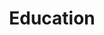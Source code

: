 ---
layout: page
title: Education
nav: true
nav_order: 2
dropdown: true
children: 
    - title: CS BSc Program
      permalink: "https://fum-cs.github.io/docs/category/%D8%A8%D8%B1%D9%86%D8%A7%D9%85%D9%87-%D8%AF%D8%B1%D8%B3%DB%8C"
    - title: divider
    - title: CS MSc Program
      permalink: /news/MSc-Degree-in-Computer-Science/
    - title: divider
    - title: Courses
      permalink: /courses/
---